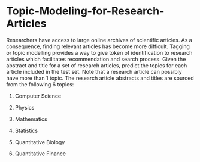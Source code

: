 # Topic-Modeling-for-Research-Articles
Researchers have access to large online archives of scientific articles. As a consequence, finding relevant articles has become more difficult. Tagging or topic modelling provides a way to give token of identification to research articles which facilitates recommendation and search process.
Given the abstract and title for a set of research articles, predict the topics for each article included in the test set.
Note that a research article can possibly have more than 1 topic. The research article abstracts and titles are sourced from the following 6 topics:

1. Computer Science

2. Physics

3. Mathematics

4. Statistics

5. Quantitative Biology

6. Quantitative Finance
